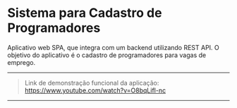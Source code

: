 # Sistema para Cadastro de Programadores
Aplicativo web SPA, que integra com um backend utilizando REST API. O objetivo do aplicativo é o cadastro de programadores para vagas de emprego.
***
> Link de demonstração funcional da aplicação: https://www.youtube.com/watch?v=O8bqLifl-nc
***

